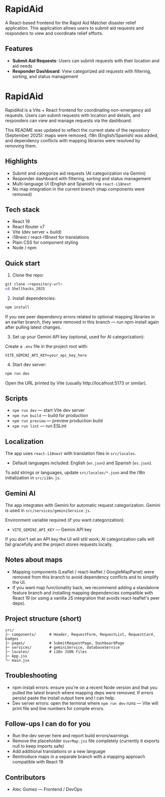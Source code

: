 # RapidAid 

A React-based frontend for the Rapid Aid Matcher disaster relief application. This application allows users to submit aid requests and responders to view and coordinate relief efforts.

## Features

- **Submit Aid Requests**: Users can submit requests with their location and aid needs
- **Responder Dashboard**: View categorized aid requests with filtering, sorting, and status management
# RapidAid

RapidAid is a Vite + React frontend for coordinating non-emergency aid requests. Users can submit requests with location and details, and responders can view and manage requests via the dashboard.

This README was updated to reflect the current state of the repository (September 2025): maps were removed, i18n (English/Spanish) was added, and dependency conflicts with mapping libraries were resolved by removing them.

## Highlights

- Submit and categorize aid requests (AI categorization via Gemini)
- Responder dashboard with filtering, sorting and status management
- Multi-language UI (English and Spanish) via `react-i18next`
- No map integration in the current branch (map components were removed)

## Tech stack

- React 19
- React Router v7
- Vite (dev server + build)
- i18next / react-i18next for translations
- Plain CSS for component styling
- Node / npm

## Quick start

1. Clone the repo:

```powershell
git clone <repository-url>
cd Shellhacks_2025
```

2. Install dependencies:

```powershell
npm install
```

If you see peer dependency errors related to optional mapping libraries in an earlier branch, they were removed in this branch — run npm install again after pulling latest changes.

3. Set up your Gemini API key (optional, used for AI categorization):

Create a `.env` file in the project root with:

```text
VITE_GEMINI_API_KEY=your_api_key_here
```

4. Start dev server:

```powershell
npm run dev
```

Open the URL printed by Vite (usually http://localhost:5173 or similar).

## Scripts

- `npm run dev` — start Vite dev server
- `npm run build` — build for production
- `npm run preview` — preview production build
- `npm run lint` — run ESLint

## Localization

The app uses `react-i18next` with translation files in `src/locales`.
- Default languages included: English (`en.json`) and Spanish (`es.json`).

To add strings or languages, update `src/locales/*.json` and the i18n initialization in `src/i18n.js`.

## Gemini AI

The app integrates with Gemini for automatic request categorization. Gemini is used in `src/services/geminiService.js`.

Environment variable required (if you want categorization):

 - `VITE_GEMINI_API_KEY` — Gemini API key

If you don't set an API key the UI will still work; AI categorization calls will fail gracefully and the project stores requests locally.

## Notes about maps

- Mapping components (Leaflet / react-leaflet / GoogleMapPanel) were removed from this branch to avoid dependency conflicts and to simplify the UI.
- If you want map functionality back, we recommend adding a standalone feature branch and installing mapping dependencies compatible with React 19 (or using a vanilla JS integration that avoids react-leaflet's peer deps).

## Project structure (short)

```
src/
├─ components/      # Header, RequestForm, RequestList, RequestCard, badges
├─ pages/           # SubmitRequestPage, DashboardPage
├─ services/        # geminiService, databaseService
├─ locales/         # i18n JSON files
├─ App.jsx
└─ main.jsx
```

## Troubleshooting

- npm install errors: ensure you're on a recent Node version and that you pulled the latest branch where mapping deps were removed. If errors persist paste the install output here and I can help.
- Dev server errors: open the terminal where `npm run dev` runs — Vite will print file and line numbers for compile errors.

## Follow-ups I can do for you

- Run the dev server here and report build errors/warnings
- Remove the placeholder `UserMap.jsx` file completely (currently it exports null to keep imports safe)
- Add additional translations or a new language
- Reintroduce maps in a separate branch with a mapping approach compatible with React 19

## Contributors

- Alec Gomez — Frontend / DevOps
